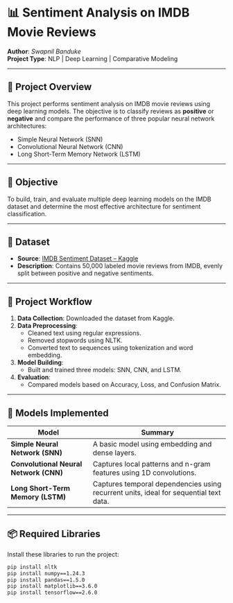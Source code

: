 
# 📊 Sentiment Analysis on IMDB Movie Reviews

**Author**: *Swapnil Banduke*  
**Project Type**: NLP | Deep Learning | Comparative Modeling

---

## 🚀 Project Overview

This project performs sentiment analysis on IMDB movie reviews using deep learning models. The objective is to classify reviews as **positive** or **negative** and compare the performance of three popular neural network architectures:  
- Simple Neural Network (SNN)  
- Convolutional Neural Network (CNN)  
- Long Short-Term Memory Network (LSTM)

---

## 🎯 Objective

To build, train, and evaluate multiple deep learning models on the IMDB dataset and determine the most effective architecture for sentiment classification.

---

## 📂 Dataset

- **Source**: [IMDB Sentiment Dataset – Kaggle](https://www.kaggle.com/columbine/imdb-dataset-sentiment-analysis-in-csv-format)  
- **Description**: Contains 50,000 labeled movie reviews from IMDB, evenly split between positive and negative sentiments.

---

## 🔧 Project Workflow

1. **Data Collection**: Downloaded the dataset from Kaggle.
2. **Data Preprocessing**:
   - Cleaned text using regular expressions.
   - Removed stopwords using NLTK.
   - Converted text to sequences using tokenization and word embedding.
3. **Model Building**:
   - Built and trained three models: SNN, CNN, and LSTM.
4. **Evaluation**:
   - Compared models based on Accuracy, Loss, and Confusion Matrix.

---

## 🤖 Models Implemented

| Model | Summary |
|-------|---------|
| **Simple Neural Network (SNN)** | A basic model using embedding and dense layers. |
| **Convolutional Neural Network (CNN)** | Captures local patterns and n-gram features using 1D convolutions. |
| **Long Short-Term Memory (LSTM)** | Captures temporal dependencies using recurrent units, ideal for sequential text data. |

---

## 📦 Required Libraries

Install these libraries to run the project:

```bash
pip install nltk
pip install numpy==1.24.3
pip install pandas==1.5.0
pip install matplotlib==3.6.0
pip install tensorflow==2.6.0
